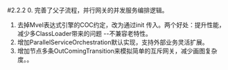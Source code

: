 
#2.2.2
0. 完善了父子流程，并行网关的并发服务编排逻辑。
1. 去掉Mvel表达式引擎的COC约定，改为通过init 传入。两个好处：提升性能，减少多ClassLoader带来的问题 --不兼容老特性。
2. 增加ParallelServiceOrchestration默认实现，支持外部业务灵活扩展。
3. 增加节点多条OutComingTransition来模拟简单的互斥网关，减少画图复杂度。。

